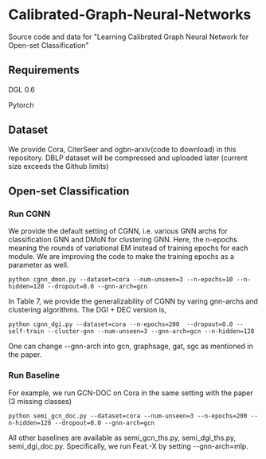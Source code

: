 # Calibrated-Graph-Neural-Networks
Source code and data for "Learning Calibrated Graph Neural Network for Open-set Classification"

## Requirements
DGL 0.6

Pytorch

## Dataset
We provide Cora, CiterSeer and ogbn-arxiv(code to download) in this repository. DBLP dataset will be compressed and uploaded later (current size exceeds the Github limits)

## Open-set Classification 

### Run CGNN
We provide the default setting of CGNN, i.e. various GNN archs for classification GNN and DMoN for clustering GNN. Here, the n-epochs meaning the rounds of variational EM instead of training epochs for each module. We are improving the code to make the training epochs as a parameter as well.
```
python cgnn_dmon.py --dataset=cora --num-unseen=3 --n-epochs=10 --n-hidden=128 --dropout=0.0 --gnn-arch=gcn
```
In Table 7, we provide the generalizability of CGNN by varing gnn-archs and clustering algorithms. The DGI + DEC version is,
```
python cgnn_dgi.py --dataset=cora --n-epochs=200  --dropout=0.0 --self-train --cluster-gnn --num-unseen=3 --gnn-arch=gcn --n-hidden=128
```
One can change --gnn-arch into gcn, graphsage, gat, sgc as mentioned in the paper.

### Run Baseline
For example, we run GCN-DOC on Cora in the same setting with the paper (3 missing classes)
```
python semi_gcn_doc.py --dataset=cora --num-unseen=3 --n-epochs=200 --n-hidden=128 --dropout=0.0 --gnn-arch=gcn
```

All other baselines are available as semi_gcn_ths.py, semi_dgi_ths.py, semi_dgi_doc.py. Specifically, we run Feat.-X by setting --gnn-arch=mlp.
